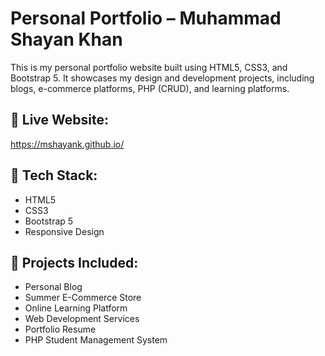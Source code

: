# Personal Portfolio – Muhammad Shayan Khan

This is my personal portfolio website built using HTML5, CSS3, and Bootstrap 5. It showcases my design and development projects, including blogs, e-commerce platforms, PHP (CRUD), and learning platforms.

## 💼 Live Website:
https://mshayank.github.io/

## 🚀 Tech Stack:
- HTML5
- CSS3
- Bootstrap 5
- Responsive Design

## 🔗 Projects Included:
- Personal Blog
- Summer E-Commerce Store
- Online Learning Platform
- Web Development Services
- Portfolio Resume
- PHP Student Management System
